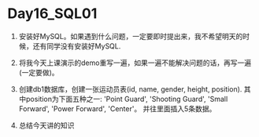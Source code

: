 # Day16_SQL01

1. 安装好MySQL。如果遇到什么问题，一定要即时提出来，我不希望明天的时候，还有同学没有安装好MySQL.

2. 将我今天上课演示的demo重写一遍，如果一遍不能解决问题的话，再写一遍(一定要做)。

3. 创建db1数据库，创建一张运动员表(id, name, gender, height, position).
 其中position为下面五种之一: 'Point Guard', 'Shooting Guard', 'Small Forward', 'Power Forward', 'Center'。
 并往里面插入5条数据。
 
4. 总结今天讲的知识
